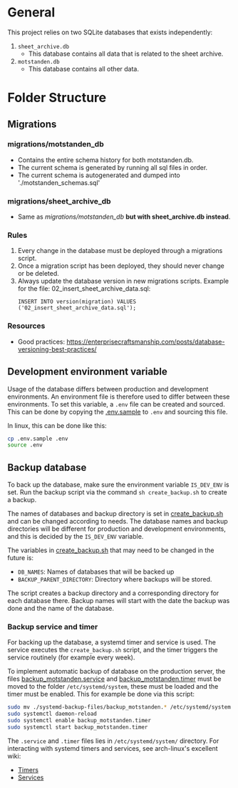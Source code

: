 # General

This project relies on two SQLite databases that exists independently:
1. `sheet_archive.db`
     - This database contains all data that is related to the sheet archive.
2. `motstanden.db`
     - This database contains all other data. 

# Folder Structure

## Migrations
### migrations/motstanden_db
 - Contains the entire schema history for both motstanden.db.
 - The current schema is generated by running all sql files in order.
 - The current schema is autogenerated and dumped into './motstanden_schemas.sql'

### migrations/sheet_archive_db
 - Same as *migrations/motstanden_db* **but with sheet_archive.db instead**. 
### Rules
 1. Every change in the database must be deployed through a migrations script.
 2. Once a migration script has been deployed, they should never change or be deleted.
 3. Always update the database version in new migrations scripts. Example for the file: 02_insert_sheet_archive_data.sql:
      ```
      INSERT INTO version(migration) VALUES 
      ('02_insert_sheet_archive_data.sql');
      ``` 

 ### Resources
  - Good practices: https://enterprisecraftsmanship.com/posts/database-versioning-best-practices/

## Development environment variable
Usage of the database differs between production and development environments. An environment file is therefore used to differ between these environments. To set this variable, a `.env` file can be created and sourced.
This can be done by copying the [.env.sample](./.env.sample) to `.env` and sourcing this file.

In linux, this can be done like this:
```sh
cp .env.sample .env
source .env
```

## Backup database
To back up the database, make sure the environment variable `IS_DEV_ENV` is set.
Run the backup script via the command `sh create_backup.sh` to create a backup.

The names of databases and backup directory is set in [create_backup.sh](./create_backup.sh) and can be changed according to needs. 
The database names and backup directories will be different for production and development environments, and this is decided by the `IS_DEV_ENV` variable.

The variables in [create_backup.sh](./create_backup.sh) that may need to be changed in the future is:
- `DB_NAMES`: Names of databases that will be backed up
- `BACKUP_PARENT_DIRECTORY`: Directory where backups will be stored.

The script creates a backup directory and a corresponding directory for each database there. Backup names will start with the date the backup was done and the name of the database.

### Backup service and timer
For backing up the database, a systemd timer and service is used. The service executes the `create_backup.sh` script, and the timer triggers the service routinely (for example every week).

To implement automatic backup of database on the production server, the files [backup_motstanden.service](./systemd-backup-files/backup_motstanden.service) and [backup_motstanden.timer](./systemd-backup-files/backup_motstanden.timer) must be moved to the folder `/etc/systemd/system`, these must be loaded and the timer must be enabled.
This for example be done via this script:
```sh
sudo mv ./systemd-backup-files/backup_motstanden.* /etc/systemd/system
sudo systemctl daemon-reload
sudo systemctl enable backup_motstanden.timer
sudo systemctl start backup_motstanden.timer
```

The `.service` and `.timer` files lies in `/etc/systemd/system/` directory. 
For interacting with systemd timers and services, see arch-linux's excellent wiki:
- [Timers](https://wiki.archlinux.org/title/Systemd/Timers)
- [Services](https://wiki.archlinux.org/title/Systemd)
